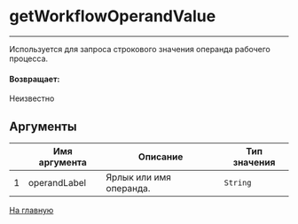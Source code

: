 # getWorkflowOperandValue

---

Используется для запроса строкового значения операнда рабочего процесса.

#### Возвращает:

Неизвестно

## Аргументы

|  | Имя аргумента | Описание | Тип значения |
| --- | --- | --- | --- |
| 1 | operandLabel | Ярлык или имя операнда. | `String` |



[На главную](./)